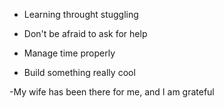 - Learning throught stuggling
- Don't be afraid to ask for help

- Manage time properly
- Build something really cool

-My wife has been there for me, and I am grateful